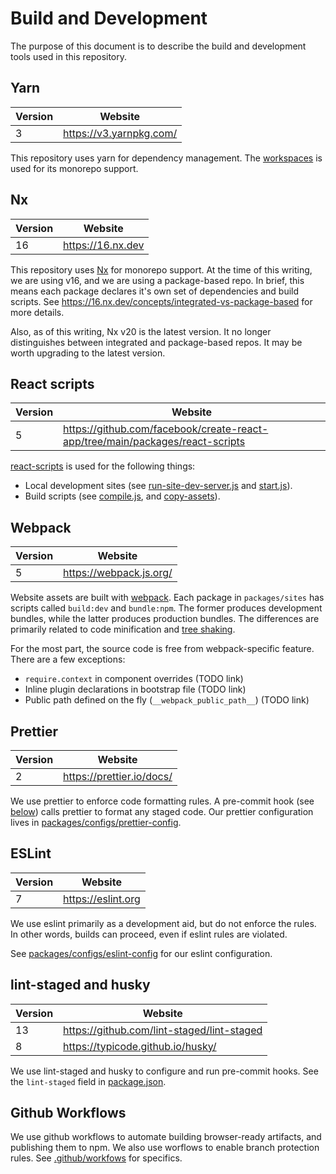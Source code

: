 # Build and Development

The purpose of this document is to describe the build and development tools used
in this repository.

## Yarn

| Version | Website                 |
| ------- | ----------------------- |
| 3       | https://v3.yarnpkg.com/ |

This repository uses yarn for dependency management. The
[workspaces](https://v3.yarnpkg.com/features/workspaces) is used for its
monorepo support.

## Nx

| Version | Website           |
| ------- | ----------------- |
| 16      | https://16.nx.dev |

This repository uses [Nx](https://nx.dev/) for monorepo support. At the time of
this writing, we are using v16, and we are using a package-based repo. In
brief, this means each package declares it's own set of dependencies and build
scripts. See https://16.nx.dev/concepts/integrated-vs-package-based for more
details.

Also, as of this writing, Nx v20 is the latest version. It no longer
distinguishes between integrated and package-based repos. It may be worth
upgrading to the latest version.

## React scripts

| Version | Website                                                                       |
| ------- | ----------------------------------------------------------------------------- |
| 5       | https://github.com/facebook/create-react-app/tree/main/packages/react-scripts |

[react-scripts](https://github.com/facebook/create-react-app/tree/main/packages/react-scripts)
is used for the following things:

- Local development sites (see [run-site-dev-server.js](packages/configs/react-scripts/scripts/run-site-dev-server.js) and [start.js](packages/configs/react-scripts/scripts/start.js)).
- Build scripts (see [compile.js](packages/configs/react-scripts/scripts/compile.js), and [copy-assets](packages/configs/react-scripts/scripts/copy-assets.js)).

## Webpack

| Version | Website                 |
| ------- | ----------------------- |
| 5       | https://webpack.js.org/ |

Website assets are built with [webpack](https://webpack.js.org/). Each package
in `packages/sites` has scripts called `build:dev` and `bundle:npm`. The former
produces development bundles, while the latter produces production bundles. The
differences are primarily related to code minification and [tree
shaking](https://webpack.js.org/guides/tree-shaking/).

For the most part, the source code is free from webpack-specific feature. There
are a few exceptions:

- `require.context` in component overrides (TODO link)
- Inline plugin declarations in bootstrap file (TODO link)
- Public path defined on the fly (`__webpack_public_path__`) (TODO link)

## Prettier

| Version | Website                   |
| ------- | ------------------------- |
| 2       | https://prettier.io/docs/ |

We use prettier to enforce code formatting rules. A pre-commit hook (see
[below](#husky)) calls prettier to format any staged code. Our prettier
configuration lives in
[packages/configs/prettier-config](packages/configs/prettier-config).

## ESLint

| Version | Website            |
| ------- | ------------------ |
| 7       | https://eslint.org |

We use eslint primarily as a development aid, but do not enforce the rules. In
other words, builds can proceed, even if eslint rules are violated.

See [packages/configs/eslint-config](packages/configs/eslint-config) for our
eslint configuration.

## lint-staged and husky

| Version | Website                                    |
| ------- | ------------------------------------------ |
| 13      | https://github.com/lint-staged/lint-staged |
| 8       | https://typicode.github.io/husky/          |

We use lint-staged and husky to configure and run pre-commit hooks. See the
`lint-staged` field in [package.json](package.json).

## Github Workflows

We use github workflows to automate building browser-ready artifacts, and
publishing them to npm. We also use worflows to enable branch protection rules.
See [.github/workfows](.github/workflows) for specifics.
